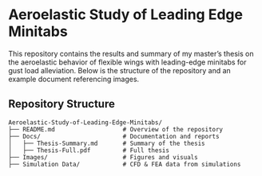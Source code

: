 # Aeroelastic Study of Leading Edge Minitabs

This repository contains the results and summary of my master’s thesis on the aeroelastic behavior of flexible wings with leading-edge minitabs for gust load alleviation. Below is the structure of the repository and an example document referencing images.

## Repository Structure
```
Aeroelastic-Study-of-Leading-Edge-Minitabs/
├── README.md                   # Overview of the repository
├── Docs/                       # Documentation and reports
│   ├── Thesis-Summary.md       # Summary of the thesis
│   ├── Thesis-Full.pdf         # Full thesis 
├── Images/                     # Figures and visuals
├── Simulation Data/            # CFD & FEA data from simulations
```

